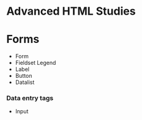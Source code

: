 # **Advanced HTML Studies**

# Forms
   * Form
   * Fieldset Legend
   * Label
   * Button
   * Datalist

### Data entry tags
   * Input